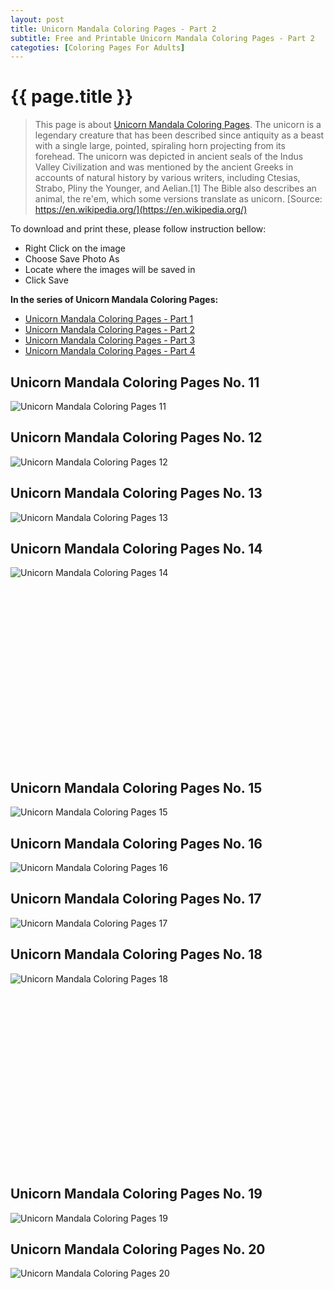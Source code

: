 ```yaml
---
layout: post
title: Unicorn Mandala Coloring Pages - Part 2
subtitle: Free and Printable Unicorn Mandala Coloring Pages - Part 2
categoties: [Coloring Pages For Adults]
---
```

{{ page.title }}
================
> This page is about [Unicorn Mandala Coloring Pages](https://freecoloringpages.github.io/). The unicorn is a legendary creature that has been described since antiquity as a beast with a single large, pointed, spiraling horn projecting from its forehead. The unicorn was depicted in ancient seals of the Indus Valley Civilization and was mentioned by the ancient Greeks in accounts of natural history by various writers, including Ctesias, Strabo, Pliny the Younger, and Aelian.[1] The Bible also describes an animal, the re'em, which some versions translate as unicorn. [Source: https://en.wikipedia.org/](https://en.wikipedia.org/)

To download and print these, please follow instruction bellow:
* Right Click on the image 
* Choose Save Photo As 
* Locate where the images will be saved in 
* Click Save

**In the series of Unicorn Mandala Coloring Pages:**

* [Unicorn Mandala Coloring Pages - Part 1](https://freecoloringpages.github.io/2017/11/28/Unicorn-Mandala-Coloring-Pages-part-1.html)
* [Unicorn Mandala Coloring Pages - Part 2](https://freecoloringpages.github.io/2017/11/28/Unicorn-Mandala-Coloring-Pages-part-2.html)
* [Unicorn Mandala Coloring Pages - Part 3](https://freecoloringpages.github.io/2017/11/28/Unicorn-Mandala-Coloring-Pages-part-3.html)
* [Unicorn Mandala Coloring Pages - Part 4](https://freecoloringpages.github.io/2017/11/28/Unicorn-Mandala-Coloring-Pages-part-4.html)

## Unicorn Mandala Coloring Pages No. 11
![Unicorn Mandala Coloring Pages 11](https://freecoloringpages.github.io/img2/Unicorn-Mandala-Coloring-Pages%20(11).jpg "Unicorn Mandala Coloring Pages 11")

## Unicorn Mandala Coloring Pages No. 12
![Unicorn Mandala Coloring Pages 12](https://freecoloringpages.github.io/img2/Unicorn-Mandala-Coloring-Pages%20(12).jpg "Unicorn Mandala Coloring Pages 12")

## Unicorn Mandala Coloring Pages No. 13
![Unicorn Mandala Coloring Pages 13](https://freecoloringpages.github.io/img2/Unicorn-Mandala-Coloring-Pages%20(13).jpg "Unicorn Mandala Coloring Pages 13")

## Unicorn Mandala Coloring Pages No. 14
![Unicorn Mandala Coloring Pages 14](https://freecoloringpages.github.io/img2/Unicorn-Mandala-Coloring-Pages%20(14).jpg "Unicorn Mandala Coloring Pages 14")

<script async src="//pagead2.googlesyndication.com/pagead/js/adsbygoogle.js"></script><!-- Texxtonly --><ins class="adsbygoogle" style="display:inline-block;width:336px;height:280px" data-ad-client="ca-pub-6753140515841889" data-ad-slot="3207852233"></ins><script>(adsbygoogle = window.adsbygoogle || []).push({}); </script>

## Unicorn Mandala Coloring Pages No. 15
![Unicorn Mandala Coloring Pages 15](https://freecoloringpages.github.io/img2/Unicorn-Mandala-Coloring-Pages%20(15).jpg "Unicorn Mandala Coloring Pages 15")

## Unicorn Mandala Coloring Pages No. 16
![Unicorn Mandala Coloring Pages 16](https://freecoloringpages.github.io/img2/Unicorn-Mandala-Coloring-Pages%20(16).jpg "Unicorn Mandala Coloring Pages 16")

## Unicorn Mandala Coloring Pages No. 17
![Unicorn Mandala Coloring Pages 17](https://freecoloringpages.github.io/img2/Unicorn-Mandala-Coloring-Pages%20(17).jpg "Unicorn Mandala Coloring Pages 17")

## Unicorn Mandala Coloring Pages No. 18
![Unicorn Mandala Coloring Pages 18](https://freecoloringpages.github.io/img2/Unicorn-Mandala-Coloring-Pages%20(18).jpg "Unicorn Mandala Coloring Pages 18")

<script async src="//pagead2.googlesyndication.com/pagead/js/adsbygoogle.js"></script><!-- Texxtonly --><ins class="adsbygoogle" style="display:inline-block;width:336px;height:280px" data-ad-client="ca-pub-6753140515841889" data-ad-slot="3207852233"></ins><script>(adsbygoogle = window.adsbygoogle || []).push({}); </script>

## Unicorn Mandala Coloring Pages No. 19
![Unicorn Mandala Coloring Pages 19](https://freecoloringpages.github.io/img2/Unicorn-Mandala-Coloring-Pages%20(19).jpg "Unicorn Mandala Coloring Pages 19")

## Unicorn Mandala Coloring Pages No. 20
![Unicorn Mandala Coloring Pages 20](https://freecoloringpages.github.io/img2/Unicorn-Mandala-Coloring-Pages%20(20).jpg "Unicorn Mandala Coloring Pages 20")


